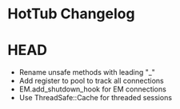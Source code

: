 HotTub Changelog
=====================

HEAD
=======

- Rename unsafe methods with leading "_"
- Add register to pool to track all connections
- EM.add_shutdown_hook for EM connections
- Use ThreadSafe::Cache for threaded sessions
